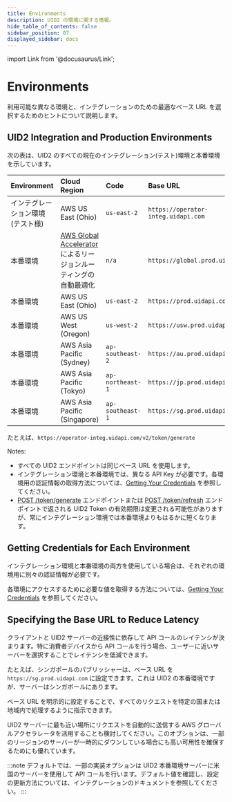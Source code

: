 ```yaml
---
title: Environments
description: UID2 の環境に関する情報。
hide_table_of_contents: false
sidebar_position: 07
displayed_sidebar: docs
---
```


import Link from '@docusaurus/Link';

# Environments

利用可能な異なる環境と、インテグレーションのための最適なベース URL を選択するためのヒントについて説明します。

## UID2 Integration and Production Environments

次の表は、UID2 のすべての現在のインテグレーション(テスト)環境と本番環境を示しています。

| Environment | Cloud Region | Code | Base URL |
| :--- | :--- | :--- | :--- |
| インテグレーション環境 (テスト様)   | AWS US East (Ohio) | `us-east-2` | `https://operator-integ.uidapi.com` |
| 本番環境 | <a href='https://aws.amazon.com/global-accelerator/'>AWS Global Accelerator</a> によるリージョンルーティングの自動最適化 | `n/a` | `https://global.prod.uidapi.com` |
| 本番環境 | AWS US East (Ohio) | `us-east-2` | `https://prod.uidapi.com` |
| 本番環境 | AWS US West (Oregon) | `us-west-2` | `https://usw.prod.uidapi.com` |
| 本番環境 | AWS Asia Pacific (Sydney) | `ap-southeast-2` | `https://au.prod.uidapi.com` |
| 本番環境 | AWS Asia Pacific (Tokyo) | `ap-northeast-1` | `https://jp.prod.uidapi.com` |
| 本番環境 | AWS Asia Pacific (Singapore) | `ap-southeast-1` | `https://sg.prod.uidapi.com` |

たとえば、`https://operator-integ.uidapi.com/v2/token/generate`

Notes:

- すべての UID2 エンドポイントは同じベース URL を使用します。
- インテグレーション環境と本番環境では、異なる <Link href="../ref-info/glossary-uid#gl-api-key">API Key</Link> が必要です。各環境用の認証情報の取得方法については、[Getting Your Credentials](../getting-started/gs-credentials.md#getting-your-credentials) を参照してください。
- [POST&nbsp;/token/generate](../endpoints/post-token-generate.md) エンドポイントまたは [POST&nbsp;/token/refresh](../endpoints/post-token-refresh.md) エンドポイントで返される <Link href="../ref-info/glossary-uid#gl-uid2-token">UID2 Token</Link> の有効期限は変更される可能性がありますが、常にインテグレーション環境では本番環境よりもはるかに短くなります。

## Getting Credentials for Each Environment

インテグレーション環境と本番環境の両方を使用している場合は、それぞれの環境用に別々の認証情報が必要です。

各環境にアクセスするために必要な値を取得する方法については、[Getting Your Credentials](gs-credentials.md#getting-your-credentials) を参照してください。

## Specifying the Base URL to Reduce Latency

クライアントと UID2 サーバーの近接性に依存して API コールのレイテンシが決まります。特に消費者デバイスから API コールを行う場合、ユーザーに近いサーバーを選択することでレイテンシを低減できます。

たとえば、シンガポールのパブリッシャーは、ベース URL を `https://sg.prod.uidapi.com` に設定できます。これは UID2 の本番環境ですが、サーバーはシンガポールにあります。

ベース URL を明示的に設定することで、すべてのリクエストを特定の国または地域内で処理するように指示できます。

UID2 サーバーに最も近い場所にリクエストを自動的に送信する AWS グローバルアクセラレータを活用することも検討してください。このオプションは、一部のリージョンのサーバーが一時的にダウンしている場合にも高い可用性を確保するためにも優れています。

:::note
デフォルトでは、一部の実装オプションは UID2 本番環境サーバーに米国のサーバーを使用して API コールを行います。デフォルト値を確認し、設定の更新方法については、インテグレーションのドキュメントを参照してください。
:::
